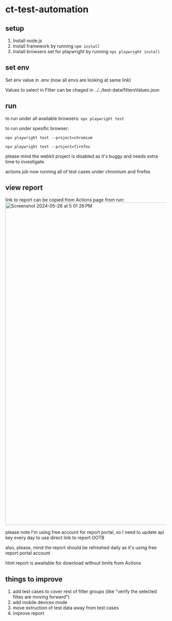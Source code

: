 # ct-test-automation

## setup

1. Install node.js
2. Install framework by running `npm install`
3. Install browsers set for playwright by running `npx playwright install`

## set env

Set env value in .env
(now all envs are looking at same link)

Values to select in Filter can be chaged in ../../test-data/filtersValues.json

## run

to run under all available browsers:
`npx playwright test`

to run under spesific browser:

`npx playwright test --project=chromium`

`npx playwright test --project=firefox`

please mind the webkit project is disabled as it's buggy and needs extra time to investigate

actions job now running all of test cases under chromium and firefox

## view report

link to report can be copied from Actions page from run:
<img width="1007" alt="Screenshot 2024-05-26 at 5 01 26 PM" src="https://github.com/yozhni/ct-test-automation/assets/85211615/b6228f9f-b45a-41c2-9489-47fc1bdb93a9">

please note I'm using free account for report portal, so I need to update api key every day to use direct link to report OOTB

also, please, mind the report should be refreshed daily as it's using free report portal account

html report is awailable for download without limits from Actions

## things to improve

1. add test cases to cover rest of filter groups (like "verify the selected filtes are moving forward")
2. add mobile devices mode
3. move extruction of test data away from test cases
4. improve report
